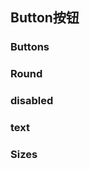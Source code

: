 ## Button按钮
###  Buttons
<demo/>

<code-view compName="button" demoName="demo"></code-view>

###  Round
<demo1/>

###  disabled
<demo2/>

###  text
<demo3/>

###  Sizes
<script setup>
    import demo from './demo.vue'
    import demo1 from './demo1.vue'
     import demo2 from './demo2.vue'
      import demo3 from './demo3.vue'
    import codeView from '../codeView.vue'
  
</script>

